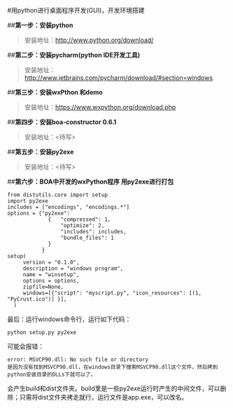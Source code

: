#用python进行桌面程序开发(GUI)，开发环境搭建

##**第一步：安装python**
	
>安装地址：<http://www.python.org/download/>


##**第二步：安装pycharm(python IDE开发工具)**
	
>安装地址：<http://www.jetbrains.com/pycharm/download/#section=windows>

##**第三步：安装wxPthon 和demo**
	
>安装地址：<https://www.wxpython.org/download.php>

##**第四步：安装boa-constructor 0.6.1**
	
>安装地址：<待写>

##**第五步：安装py2exe**
	
>安装地址：<待写>

##**第六步：BOA中开发的wxPython程序 用py2exe进行打包**

	from distutils.core import setup
	import py2exe
	includes = ["encodings", "encodings.*"]
	options = {"py2exe":
	             {   "compressed": 1,
	                 "optimize": 2,
	                 "includes": includes,
	                 "bundle_files": 1
	             }
	           }
	setup(
	     version = "0.1.0",
	     description = "windows program",
	     name = "winsetup",
	     options = options,
	     zipfile=None,
	     windows=[{"script": "myscript.py", "icon_resources": [(1, "PyCrust.ico")] }],
	  )

最后：运行windows命令行，运行如下代码：
	
	python setup.py py2exe

可能会报错：

	error: MSVCP90.dll: No such file or directory
	是因为没有找到MSVCP90.dll，在windows目录下搜索MSVCP90.dll这个文件，然后拷到python安装目录的DLLs下就可以了。

会产生build和dist文件夹。build里是一些py2exe运行时产生的中间文件，可以删除；只需将dist文件夹拷走就行，运行文件是app.exe，可以改名。